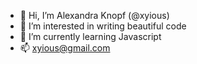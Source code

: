 - 👋 Hi, I’m Alexandra Knopf (@xyious)
- 👀 I’m interested in writing beautiful code
- 🌱 I’m currently learning Javascript
- 📫 xyious@gmail.com

<!---
xyious/xyious is a ✨ special ✨ repository because its `README.md` (this file) appears on your GitHub profile.
You can click the Preview link to take a look at your changes.
--->
